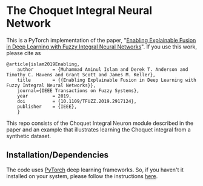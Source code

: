 # The Choquet Integral Neural Network
This is a PyTorch implementation of the paper, "[Enabling Explainable Fusion in Deep Learning with Fuzzy Integral Neural Networks](https://arxiv.org/pdf/1905.04394.pdf)".  If you use this work, please cite as 

    @article{islam2019Enabling,
        author       = {Muhammad Aminul Islam and Derek T. Anderson and Timothy C. Havens and Grant Scott and James M. Keller},
        title        = {{Enabling Explainable Fusion in Deep Learning with Fuzzy Integral Neural Networks}},
        journal={IEEE Transactions on Fuzzy Systems},
        year         = 2019,
        doi          = {10.1109/TFUZZ.2019.2917124},
        publisher    = {IEEE},
        }

This repo consists of the Choquet Integral Neuron module described in the paper and an example that illustrates learning the Choquet integral from a synthetic dataset. 

## Installation/Dependencies
The code uses [PyTorch](https://pytorch.org/) deep learning frameworks. So, if you haven't it installed on your system, please follow the instructions [here](https://pytorch.org/get-started/locally/).
